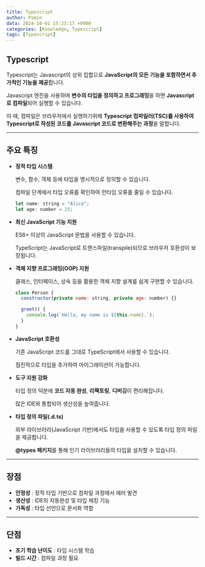 ```yaml
---
title: Typescript
author: Psmin
data: 2024-10-01 15:23:17 +0900
categories: [Knowledge, Typescript]
tags: [Typescript]
---
```


## Typescript

Typescript는 Javascript의 상위 집합으로 **JavaScript의 모든 기능을 포함하면서 추가적인 기능을 제공**합니다.

Javascript 엔진을 사용하며 **변수의 타입을 정의하고 프로그래밍**을 하면 **Javascript로 컴파일**되어 실행할 수 있습니다.

이 때, 컴파일은 브라우저에서 실행하기위해 **Typescript 컴파일러(TSC)를 사용하여 Typescript로 작성된 코드를 Javascript 코드로 변환해주는 과정**을 말합니다.

---

## 주요 특징

- **정적 타입 시스템**

  변수, 함수, 객체 등에 타입을 명시적으로 정의할 수 있습니다.

  컴파일 단계에서 타입 오류를 확인하여 런타임 오류를 줄일 수
  있습니다.

  ```js
  let name: string = "Alice";
  let age: number = 25;
  ```

- **최신 JavaScript 기능 지원**

  ES6+ 이상의 JavaScript 문법을 사용할 수 있습니다.

  TypeScript는 JavaScript로 트랜스파일(transpile)되므로 브라우저 호환성이 보장됩니다.

- **객체 지향 프로그래밍(OOP) 지원**

  클래스, 인터페이스, 상속 등을 활용한 객체 지향 설계를 쉽게 구현할 수 있습니다.

  ```js
  class Person {
    constructor(private name: string, private age: number) {}

    greet() {
      console.log(`Hello, my name is ${this.name}.`);
    }
  }
  ```

- **JavaScript 호환성**

  기존 JavaScript 코드를 그대로 TypeScript에서 사용할 수 있습니다.

  점진적으로 타입을 추가하여 마이그레이션이 가능합니다.

- **도구 지원 강화**

  타입 정의 덕분에 **코드 자동 완성**, **리팩토링**, **디버깅**이 편리해집니다.

  많은 IDE와 통합되어 생산성을 높여줍니다.

- **타입 정의 파일(.d.ts)**

  외부 라이브러리(JavaScript 기반)에서도 타입을 사용할 수 있도록 타입 정의 파일을 제공합니다.

  **@types 패키지**를 통해 인기 라이브러리들의 타입을 설치할 수 있습니다.

---

## 장점

- **안정성** : 정적 타입 기반으로 컴파일 과정에서 에러 발견
- **생산성** : IDE의 자동완성 및 타입 체킹 기능
- **가독성** : 타입 선언으로 문서화 역할

---

## 단점

- **초기 학습 난이도** : 타입 시스템 학습
- **빌드 시간** : 컴파일 과정 필요
